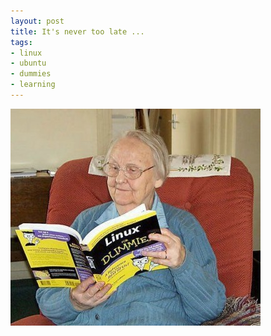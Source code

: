 ```yaml
--- 
layout: post
title: It's never too late ...
tags: 
- linux
- ubuntu
- dummies
- learning
---
```

<div class="mceTemp"><dl id="attachment_276" class="wp-caption alignnone" style="width: 410px;"><dt class="wp-caption-dt"><a class="image" href="/images/2008/08/3327.jpg" mce_class="image" href="/images/2008/08/3327.jpg"><img class="size-thumbnail wp-image-276" title="Grandma Learning Linux" src="/images/2008/08/3327-400x347.jpg" mce_src="/images/2008/08/3327-400x347.jpg" alt="It's never too late!" height="347" width="400"></a></dt></dl></div>
